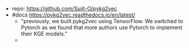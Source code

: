 
- repo: https://github.com/Sujit-O/pykg2vec
- #docs https://pykg2vec.readthedocs.io/en/latest/
  - "previously, we built pykg2vec using TensorFlow. We switched to Pytorch as we found that more authors use Pytorch to implement their KGE models."
  - 